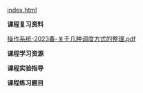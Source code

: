 <!-- tabs:start -->
[index.html](https://gh.hitcs.cc/https://raw.githubusercontent.com/HIT-OpenCS/CS_Courses/main/公共课程/操作系统/index.html)

**课程复习资料**

[操作系统-2023春-关于几种调度方式的整理.pdf](https://gh.hitcs.cc/https://raw.githubusercontent.com/HIT-OpenCS/CS_Courses/main/公共课程/操作系统/课程复习资料/操作系统-2023春-关于几种调度方式的整理.pdf)

**课程学习资源**

**课程实验指导**

**课程练习题目**

<!-- tabs:end -->